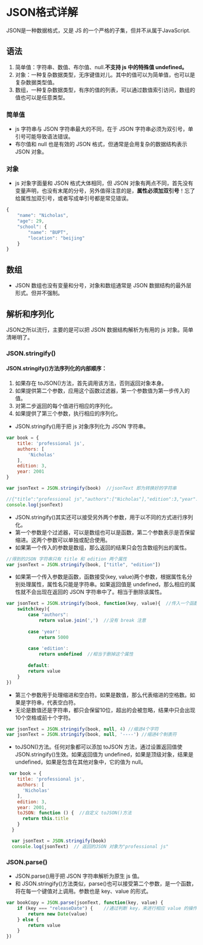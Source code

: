 # JSON格式详解

JSON是一种数据格式，又是 JS 的一个严格的子集，但并不从属于JavaScript.

## 语法

1. 简单值：字符串、数值、布尔值、null.**不支持 js 中的特殊值 undefined。**
2. 对象：一种复杂数据类型，无序键值对儿。其中的值可以为简单值，也可以是复杂数据类型值。
3. 数组，一种复杂数据类型，有序的值的列表，可以通过数值索引访问，数组的值也可以是任意类型。

### 简单值

- js 字符串与 JSON 字符串最大的不同，在于 JSON 字符串必须为双引号，单引号可能导致语法错误。
- 布尔值和 null 也是有效的 JSON 格式，但通常是会用复杂的数据结构表示 JSON 对象。

### 对象

- js 对象字面量和 JSON 格式大体相同，但 JSON 对象有两点不同，首先没有变量声明，也没有末尾的分号，另外值得注意的是，**属性必须加双引号**！忘了给属性加双引号，或者写成单引号都是常见错误。

```javascript
{
	"name": "Nicholas",
	"age": 29,
	"school": {
		"name": "BUPT",
		"location": "beijing"
	}
}
```

## 数组

- JSON 数组也没有变量和分号，对象和数组通常是 JSON 数据结构的最外层形式。但并不强制。

## 解析和序列化

JSON之所以流行，主要的是可以把 JSON 数据结构解析为有用的 js 对象。简单清晰明了。

### JSON.stringify()

#### JSON.stringify()方法序列化的内部顺序：

1. 如果存在 toJSON()方法，首先调用该方法，否则返回对象本身。
2. 如果提供第二个参数，应用这个函数过滤器，第一个参数值为第一步传入的值。
3. 对第二步返回的每个值进行相应的序列化。
4. 如果提供了第三个参数，执行相应的序列化。


- JSON.stringify()用于把 js 对象序列化为 JSON 字符串。

```javascript
var book = {
	title: 'professional js',
	authors: [
		'Nicholas'
	],
	edition: 3,
	year: 2001
}

var jsonText = JSON.stringify(book)  //jsonText 即为转换好的字符串

//{"title":"professional js","authors":["Nicholas"],"edition":3,"year":2001}
console.log(jsonText)
```

- JSON.stringify()其实还可以接受另外两个参数，用于以不同的方式进行序列化。
- 第一个参数是个过滤器，可以是数组也可以是函数，第二个参数表示是否保留缩进。这两个参数可以单独或配合使用。
- 如果第一个传入的参数是数组，那么返回的结果只会包含数组列出的属性。

```javascript
//得到的JSON 字符串只有 title 和 edition 两个属性
var jsonText = JSON.stringify(book, ["title", "edition"]) 
```

- 如果第一个传入参数是函数，函数接受(key, value)两个参数，根据属性名分别处理属性，属性名只能是字符串。如果返回值是 undefined，那么相应的属性就不会出现在返回的 JSON 字符串中了。相当于删除该属性。

```javascript
var jsonText = JSON.stringify(book, function(key, value){  //传入一个函数处理 key value
	switch(key){
		case "authors":				
			return value.join(',')	//没有 break 注意
			
		case 'year':
			return 5000
			
		case 'edition':
			return undefined  //相当于删掉这个属性
			
		default:
		return value
	}
})
```

- 第三个参数用于处理缩进和空白符。如果是数值，那么代表缩进的空格数。如果是字符串，代表空白符。
- 无论是数值还是字符串，都只会保留10位，超出的会被忽略，结果中只会出现10个空格或前十个字符。

```javascript
var jsonText = JSON.stringify(book, null, 4) //缩进4个字符
var jsonText = JSON.stringify(book, null, '----') //缩进4个制表符
```

- toJSON()方法。任何对象都可以添加 toJSON 方法，通过设置返回值使 JSON.stringify()生效。如果返回值为 undefined，如果是顶级对象，结果是 undefined，如果是包含在其他对象中，它的值为 null。


```javascript
 var book = {
    title: 'professional js',
    authors: [
      'Nicholas'
    ],
    edition: 3,
    year: 2001,
    toJSON: function () {  //自定义 toJSON()方法
      return this.title
    }
  }

  var jsonText = JSON.stringify(book)
  console.log(jsonText)  // 返回的JSON 对象为"professional js"
```

### JSON.parse()

- JSON.parse()用于把 JSON 字符串解析为原生 js 值。
- 和 JSON.stringify()方法类似，parse()也可以接受第二个参数，是一个函数，将在每一个键值对上调用。参数也是 key、value 的形式。

```javascript
var bookCopy = JSON.parse(jsonText, function(key, value) {
	if (key === "releaseDate") {	//通过判断 key，来进行相应 value 的操作
		return new Date(value)
	} else {
		return value
	}
})
```